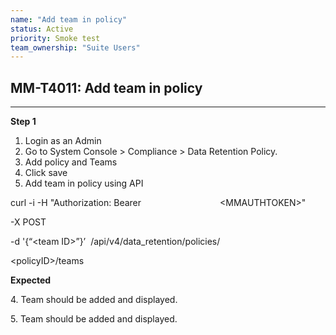```yaml
---
name: "Add team in policy"
status: Active
priority: Smoke test
team_ownership: "Suite Users"
---
```


## MM-T4011: Add team in policy

---

**Step 1**

1. Login as an Admin
2. Go to System Console > Compliance > Data Retention Policy.
3. Add policy and Teams
4. Click save
5. Add team in policy using API

curl -i -H "Authorization: Bearer                                \<MMAUTHTOKEN>" 

\-X POST 

\-d '{“\<team ID>”}’  /api/v4/data\_retention/policies/

\<policyID>/teams

**Expected**

4\. Team should be added and displayed.

5\. Team should be added and displayed.

